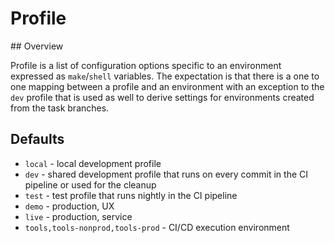 # Profile

## Overview

Profile is a list of configuration options specific to an environment expressed as `make`/`shell` variables. The expectation is that there is a one to one mapping between a profile and an environment with an exception to the `dev` profile that is used as well to derive settings for environments created from the task branches.

## Defaults

* `local` - local development profile
* `dev` - shared development profile that runs on every commit in the CI pipeline or used for the cleanup
* `test` - test profile that runs nightly in the CI pipeline
* `demo` - production, UX
* `live` - production, service
* `tools,tools-nonprod,tools-prod` - CI/CD execution environment
